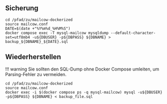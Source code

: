 ## Sicherung

```
cd /pfad/zu/mailcow-dockerized
source mailcow.conf
DATE=$(date +"%Y%m%d_%H%M%S")
docker compose exec -T mysql-mailcow mysqldump --default-character-set=utf8mb4 -u${DBUSER} -p${DBPASS} ${DBNAME} > backup_${DBNAME}_${DATE}.sql
```

## Wiederherstellen

!!! warning
    Sie sollten den SQL-Dump ohne Docker Compose umleiten, um Parsing-Fehler zu vermeiden.

```
cd /pfad/zu/mailcow-dockerized
source mailcow.conf
docker exec -i $(docker compose ps -q mysql-mailcow) mysql -u${DBUSER} -p${DBPASS} ${DBNAME} < backup_file.sql
```
